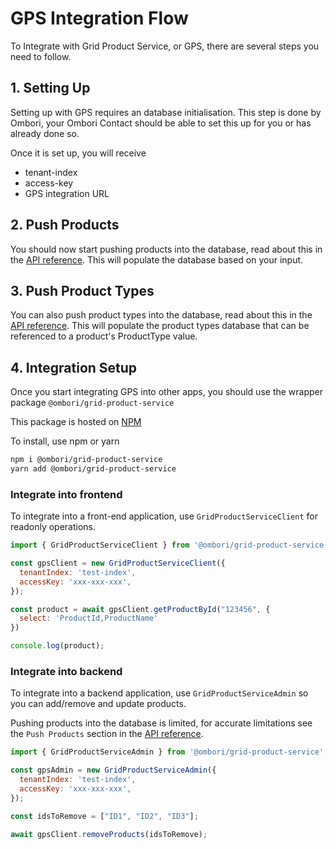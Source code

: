 # GPS Integration Flow
To Integrate with Grid Product Service, or GPS, there are several steps you need to follow.

## 1. Setting Up

Setting up with GPS requires an database initialisation. This step is done by Ombori, your Ombori Contact should be able to set this up for you or has already done so.

Once it is set up, you will receive
- tenant-index
- access-key
- GPS integration URL

## 2. Push Products
You should now start pushing products into the database, read about this in the [API reference](/gps/api?id=post-push-products). This will populate the database based on your input. 

## 3. Push Product Types
You can also push product types into the database, read about this in the [API reference](/gps/api?id=post-push-product-types). This will populate the product types database that can be referenced to a product's ProductType value.

## 4. Integration Setup
Once you start integrating GPS into other apps, you should use the wrapper package `@ombori/grid-product-service`

This package is hosted on [NPM](https://www.npmjs.com/package/@ombori/grid-product-service)

To install, use npm or yarn

```bash
npm i @ombori/grid-product-service
yarn add @ombori/grid-product-service
```

### Integrate into frontend
To integrate into a front-end application, use `GridProductServiceClient` for readonly operations.

```javascript
import { GridProductServiceClient } from '@ombori/grid-product-service';

const gpsClient = new GridProductServiceClient({
  tenantIndex: 'test-index',
  accessKey: 'xxx-xxx-xxx',
});

const product = await gpsClient.getProductById("123456", {
  select: 'ProductId,ProductName'
})

console.log(product);
```

### Integrate into backend
To integrate into a backend application, use `GridProductServiceAdmin` so you can add/remove and update products.

Pushing products into the database is limited, for accurate limitations see the `Push Products` section in the [API reference](/gps/api?id=post-push-products).

```javascript
import { GridProductServiceAdmin } from '@ombori/grid-product-service';

const gpsAdmin = new GridProductServiceAdmin({
  tenantIndex: 'test-index',
  accessKey: 'xxx-xxx-xxx',
});

const idsToRemove = ["ID1", "ID2", "ID3"];

await gpsClient.removeProducts(idsToRemove);
```
